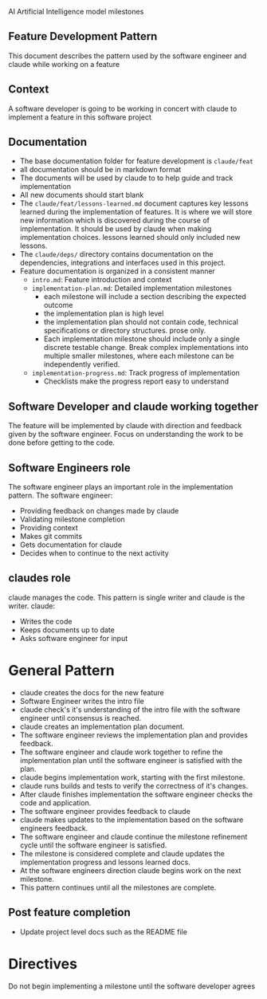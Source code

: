 AI Artificial Intelligence model milestones

## Feature Development Pattern
This document describes the pattern used by the software engineer and claude while working on a feature

## Context
A software developer is going to be working in concert with claude to implement a feature in this software project

## Documentation
- The base documentation folder for feature development is `claude/feat`
- all documentation should be in markdown format
- The documents will be used by claude to to help guide and track implementation
- All new documents should start blank
- The `claude/feat/lessons-learned.md` document captures key lessons learned during the implementation of features. It is where we will store new information which is discovered during the course of implementation. It should be used by claude when making implementation choices. lessons learned should only included new lessons.
- The `claude/deps/` directory contains documentation on the dependencies, integrations and interfaces used in this project.
- Feature documentation is organized in a consistent manner 
    - `intro.md`: Feature introduction and context
    - `implementation-plan.md`: Detailed implementation milestones
        - each milestone will include a section describing the expected outcome
        - the implementation plan is high level
        - the implementation plan should not contain code, technical specifications or directory structures. prose only.
        - Each implementation milestone should include only a single discrete testable change. Break complex implementations into multiple smaller milestones, where each milestone can be independently verified.
    - `implementation-progress.md`: Track progress of implementation
        - Checklists make the progress report easy to understand

## Software Developer and claude working together
The feature will be implemented by claude with direction and feedback given by the software engineer.
Focus on understanding the work to be done before getting to the code.

## Software Engineers role
The software engineer plays an important role in the implementation pattern.
The software engineer:
- Providing feedback on changes made by claude
- Validating milestone completion
- Providing context
- Makes git commits
- Gets documentation for claude
- Decides when to continue to the next activity
## claudes role
claude manages the code. This pattern is single writer and claude is the writer.
claude:
- Writes the code
- Keeps documents up to date
- Asks software engineer for input
# General Pattern
- claude creates the docs for the new feature
- Software Engineer writes the intro file
- claude check's it's understanding of the intro file with the software engineer until consensus is reached.
- claude creates an implementation plan document.
- The software engineer reviews the implementation plan and provides feedback.
- The software engineer and claude work together to refine the implementation plan until the software engineer is satisfied with the plan.
- claude begins implementation work, starting with the first milestone.
- claude runs builds and tests to verify the correctness of it's changes.
- After claude finishes implementation the software engineer checks the code and application.
- The software engineer provides feedback to claude
- claude makes updates to the implementation based on the software engineers feedback.
- The software engineer and claude continue the milestone refinement cycle until the software engineer is satisfied.
- The milestone is considered complete and claude updates the implementation progress and lessons learned docs.
- At the software engineers direction claude begins work on the next milestone.
- This pattern continues until all the milestones are complete.
## Post feature completion
- Update project level docs such as the README file
# Directives
Do not begin implementing a milestone until the software developer agrees

